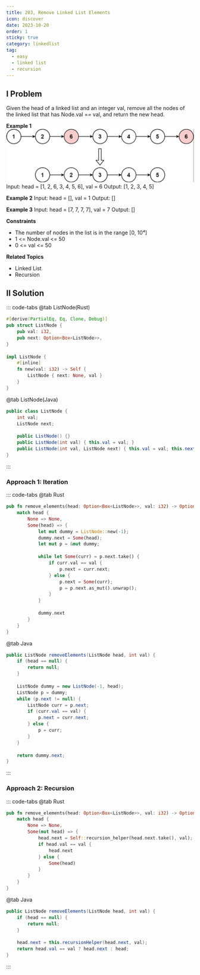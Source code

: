 ```yaml
---
title: 203, Remove Linked List Elements
icon: discover
date: 2023-10-20
order: 1
sticky: true
category: linkedlist
tag: 
  - easy
  - linked list
  - recursion
---
```


## I Problem
Given the head of a linked list and an integer val, remove all the nodes of the linked list that has Node.val == val, and return the new head.

**Example 1**
![Linked List](../../../../assets/leetcode/listed_list_203.png)
Input: head = [1, 2, 6, 3, 4, 5, 6], val = 6
Output: [1, 2, 3, 4, 5]

**Example 2**
Input: head = [], val = 1
Output: []

**Example 3**
Input: head = [7, 7, 7, 7], val = 7
Output: []

**Constraints**

- The number of nodes in the list is in the range [0, 10⁴]
- 1 <= Node.val <= 50
- 0 <= val <= 50

**Related Topics**

- Linked List
- Recursion

## II Solution
::: code-tabs
@tab ListNode(Rust)
```rust
#[derive(PartialEq, Eq, Clone, Debug)]
pub struct ListNode {
    pub val: i32,
    pub next: Option<Box<ListNode>>,
}

impl ListNode {
    #[inline]
    fn new(val: i32) -> Self {
        ListNode { next: None, val }
    }
}
```

@tab ListNode(Java)
```java
public class ListNode {
    int val;
    ListNode next;

    public ListNode() {}
    public ListNode(int val) { this.val = val; }
    public ListNode(int val, ListNode next) { this.val = val; this.next = next; }
}
```
:::

### Approach 1: Iteration
::: code-tabs
@tab Rust
```rust
pub fn remove_elements(head: Option<Box<ListNode>>, val: i32) -> Option<Box<ListNode>> {
    match head {
        None => None,
        Some(head) => {
            let mut dummy = ListNode::new(-1);
            dummy.next = Some(head);
            let mut p = &mut dummy;

            while let Some(curr) = p.next.take() {
                if curr.val == val {
                    p.next = curr.next;
                } else {
                    p.next = Some(curr);
                    p = p.next.as_mut().unwrap();
                }
            }

            dummy.next
        }
    }
}
```

@tab Java
```java
public ListNode removeElements(ListNode head, int val) {
    if (head == null) {
        return null;
    }

    ListNode dummy = new ListNode(-1, head);
    ListNode p = dummy;
    while (p.next != null) {
        ListNode curr = p.next;
        if (curr.val == val) {
            p.next = curr.next;
        } else {
            p = curr;
        }
    }

    return dummy.next;
}
```
:::

### Approach 2: Recursion
::: code-tabs
@tab Rust
```rust
pub fn remove_elements(head: Option<Box<ListNode>>, val: i32) -> Option<Box<ListNode>> {
    match head {
        None => None,
        Some(mut head) => {
            head.next = Self::recursion_helper(head.next.take(), val);
            if head.val == val {
                head.next
            } else {
                Some(head)
            }
        }
    }
}
```

@tab Java
```java
public ListNode removeElements(ListNode head, int val) {
    if (head == null) {
        return null;
    }
    
    head.next = this.recursionHelper(head.next, val);
    return head.val == val ? head.next : head;
}
```
:::